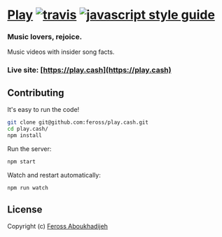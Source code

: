 # [Play](https://play.cash) [![travis][travis-image]][travis-url] [![javascript style guide][standard-image]][standard-url]

[travis-image]: https://img.shields.io/travis/feross/play.cash/master.svg
[travis-url]: https://travis-ci.org/feross/play.cash
[standard-image]: https://img.shields.io/badge/code_style-standard-brightgreen.svg
[standard-url]: https://standardjs.com

### Music lovers, rejoice.

Music videos with insider song facts.

### Live site: [https://play.cash](https://play.cash)

## Contributing

It's easy to run the code!

```bash
git clone git@github.com:feross/play.cash.git
cd play.cash/
npm install
```

Run the server:

```bash
npm start
```

Watch and restart automatically:

```bash
npm run watch
```

## License

Copyright (c) [Feross Aboukhadijeh](https://feross.org)
